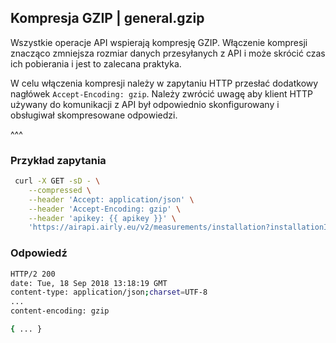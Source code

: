 ## Kompresja GZIP | general.gzip

Wszystkie operacje API wspierają kompresję GZIP. Włączenie kompresji znacząco zmniejsza rozmiar danych przesyłanych z API i może skrócić czas ich pobierania i jest to zalecana praktyka. 

W celu włączenia kompresji należy w zapytaniu HTTP przesłać dodatkowy nagłówek `Accept-Encoding: gzip`. Należy zwrócić uwagę aby klient HTTP używany do komunikacji z API był odpowiednio skonfigurowany i obsługiwał skompresowane odpowiedzi.

^^^

### Przykład zapytania

```bash
 curl -X GET -sD - \
    --compressed \
    --header 'Accept: application/json' \
    --header 'Accept-Encoding: gzip' \
    --header 'apikey: {{ apikey }}' \
    'https://airapi.airly.eu/v2/measurements/installation?installationId=204'
```

### Odpowiedź

```bash
HTTP/2 200
date: Tue, 18 Sep 2018 13:18:19 GMT
content-type: application/json;charset=UTF-8
...
content-encoding: gzip

{ ... }
```
